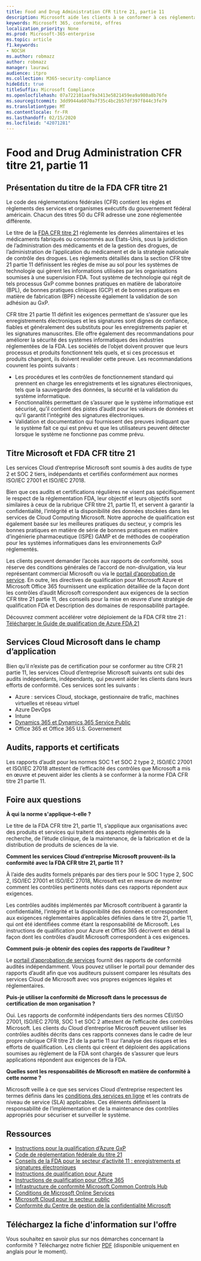 ```yaml
---
title: Food and Drug Administration CFR titre 21, partie 11
description: Microsoft aide les clients à se conformer à ces réglementations en matière d’administration des médicaments et de l’alimentation.
keywords: Microsoft 365, conformité, offres
localization_priority: None
ms.prod: Microsoft-365-enterprise
ms.topic: article
f1.keywords:
- NOCSH
ms.author: robmazz
author: robmazz
manager: laurawi
audience: itpro
ms.collection: M365-security-compliance
hideEdit: true
titleSuffix: Microsoft Compliance
ms.openlocfilehash: 07a722101aaf9a3413e5821459ea9a980a8b76fe
ms.sourcegitcommit: 3dd9944a6070a7f35c4bc2b57df397f844c3fe79
ms.translationtype: MT
ms.contentlocale: fr-FR
ms.lasthandoff: 02/15/2020
ms.locfileid: "42071281"
---
```

# <a name="food-and-drug-administration-cfr-title-21-part-11"></a>Food and Drug Administration CFR titre 21, partie 11

## <a name="fda-cfr-title-21-overview"></a>Présentation du titre de la FDA CFR titre 21

Le code des réglementations fédérales (CFR) contient les règles et règlements des services et organismes exécutifs du gouvernement fédéral américain. Chacun des titres 50 du CFR adresse une zone réglementée différente.

Le titre de la [FDA CFR titre 21](https://aka.ms/FDA-CFR) réglemente les denrées alimentaires et les médicaments fabriqués ou consommés aux États-Unis, sous la juridiction de l’administration des médicaments et de la gestion des drogues, de l’administration de l’application du médicament et de la stratégie nationale de contrôle des drogues. Les règlements détaillés dans la section CFR titre 21 partie 11 définissent les règles de mise au sol pour les systèmes de technologie qui gèrent les informations utilisées par les organisations soumises à une supervision FDA. Tout système de technologie qui régit de tels processus GxP comme bonnes pratiques en matière de laboratoire (BPL), de bonnes pratiques cliniques (GCP) et de bonnes pratiques en matière de fabrication (BPF) nécessite également la validation de son adhésion au GxP.

CFR titre 21 partie 11 définit les exigences permettant de s’assurer que les enregistrements électroniques et les signatures sont dignes de confiance, fiables et généralement des substituts pour les enregistrements papier et les signatures manuscrites. Elle offre également des recommandations pour améliorer la sécurité des systèmes informatiques des industries réglementées de la FDA. Les sociétés de l’objet doivent prouver que leurs processus et produits fonctionnent tels quels, et si ces processus et produits changent, ils doivent revalider cette preuve. Les recommandations couvrent les points suivants :

- Les procédures et les contrôles de fonctionnement standard qui prennent en charge les enregistrements et les signatures électroniques, tels que la sauvegarde des données, la sécurité et la validation du système informatique.
- Fonctionnalités permettant de s’assurer que le système informatique est sécurisé, qu’il contient des pistes d’audit pour les valeurs de données et qu’il garantit l’intégrité des signatures électroniques.
- Validation et documentation qui fournissent des preuves indiquant que le système fait ce qui est prévu et que les utilisateurs peuvent détecter lorsque le système ne fonctionne pas comme prévu.

## <a name="microsoft-and-fda-cfr-title-21"></a>Titre Microsoft et FDA CFR titre 21

Les services Cloud d’entreprise Microsoft sont soumis à des audits de type 2 et SOC 2 tiers, indépendants et certifiés conformément aux normes ISO/IEC 27001 et ISO/IEC 27018.

Bien que ces audits et certifications régulières ne visent pas spécifiquement le respect de la réglementation FDA, leur objectif et leurs objectifs sont similaires à ceux de la rubrique CFR titre 21, partie 11, et servent à garantir la confidentialité, l’intégrité et la disponibilité des données stockées dans les services de Cloud Computing Microsoft. Notre approche de qualification est également basée sur les meilleures pratiques du secteur, y compris les bonnes pratiques en matière de série de bonnes pratiques en matière d’ingénierie pharmaceutique (ISPE) GAMP et de méthodes de coopération pour les systèmes informatiques dans les environnements GxP réglementés.

Les clients peuvent demander l’accès aux rapports de conformité, sous réserve des conditions générales de l’accord de non-divulgation, via leur représentant commercial Microsoft ou via le [portail d’approbation de service](https://aka.ms/stphelp). En outre, les directives de qualification pour Microsoft Azure et Microsoft Office 365 fournissent une explication détaillée de la façon dont les contrôles d’audit Microsoft correspondent aux exigences de la section CFR titre 21 partie 11, des conseils pour la mise en œuvre d’une stratégie de qualification FDA et Description des domaines de responsabilité partagée.

Découvrez comment accélérer votre déploiement de la FDA CFR titre 21 : [Télécharger le Guide de qualification de Azure FDA 21](https://go.microsoft.com/fwlink/p/?linkid=2086604)

## <a name="microsoft-in-scope-cloud-services"></a>Services Cloud Microsoft dans le champ d’application

Bien qu’il n’existe pas de certification pour se conformer au titre CFR 21 partie 11, les services Cloud d’entreprise Microsoft suivants ont subi des audits indépendants, indépendants, qui peuvent aider les clients dans leurs efforts de conformité. Ces services sont les suivants :

- Azure : services Cloud, stockage, gestionnaire de trafic, machines virtuelles et réseau virtuel
- Azure DevOps
- Intune
- [Dynamics 365 et Dynamics 365 Service Public](https://aka.ms/d365-compliance-list)
- Office 365 et Office 365 U.S. Governement

## <a name="audits-reports-and-certificates"></a>Audits, rapports et certificats

Les rapports d’audit pour les normes SOC 1 et SOC 2 type 2, ISO/IEC 27001 et ISO/IEC 27018 attestent de l’efficacité des contrôles que Microsoft a mis en œuvre et peuvent aider les clients à se conformer à la norme FDA CFR titre 21 partie 11.

## <a name="frequently-asked-questions"></a>Foire aux questions

**À qui la norme s'applique-t-elle ?**

Le titre de la FDA CFR titre 21, partie 11, s’applique aux organisations avec des produits et services qui traitent des aspects réglementés de la recherche, de l’étude clinique, de la maintenance, de la fabrication et de la distribution de produits de sciences de la vie.

**Comment les services Cloud d’entreprise Microsoft prouvent-ils la conformité avec la FDA CFR titre 21, partie 11 ?**

À l’aide des audits formels préparés par des tiers pour le SOC 1 type 2, SOC 2, ISO/IEC 27001 et ISO/IEC 27018, Microsoft est en mesure de montrer comment les contrôles pertinents notés dans ces rapports répondent aux exigences.

Les contrôles audités implémentés par Microsoft contribuent à garantir la confidentialité, l’intégrité et la disponibilité des données et correspondent aux exigences réglementaires applicables définies dans le titre 21, partie 11, qui ont été identifiées comme étant la responsabilité de Microsoft. Les instructions de qualification pour Azure et Office 365 décrivent en détail la façon dont les contrôles d’audit Microsoft correspondent à ces exigences.

**Comment puis-je obtenir des copies des rapports de l’auditeur ?**

Le [portail d’approbation de services](https://aka.ms/stphelp) fournit des rapports de conformité audités indépendamment. Vous pouvez utiliser le portail pour demander des rapports d’audit afin que vos auditeurs puissent comparer les résultats des services Cloud de Microsoft avec vos propres exigences légales et réglementaires.

**Puis-je utiliser la conformité de Microsoft dans le processus de certification de mon organisation ?**

Oui. Les rapports de conformité indépendants tiers des normes CEI/ISO 27001, ISO/IEC 27018, SOC 1 et SOC 2 attestent de l’efficacité des contrôles Microsoft. Les clients du Cloud d’entreprise Microsoft peuvent utiliser les contrôles audités décrits dans ces rapports connexes dans le cadre de leur propre rubrique CFR titre 21 de la partie 11 sur l’analyse des risques et les efforts de qualification. Les clients qui créent et déploient des applications soumises au règlement de la FDA sont chargés de s’assurer que leurs applications répondent aux exigences de la FDA.

**Quelles sont les responsabilités de Microsoft en matière de conformité à cette norme ?**

Microsoft veille à ce que ses services Cloud d’entreprise respectent les termes définis dans les [conditions des services en ligne](https://www.microsoftvolumelicensing.com/DocumentSearch.aspx?Mode=3&DocumentTypeId=31) et les contrats de niveau de service (SLA) applicables. Ces éléments définissent la responsabilité de l’implémentation et de la maintenance des contrôles appropriés pour sécuriser et surveiller le système.

## <a name="resources"></a>Ressources

- [Instructions pour la qualification d’Azure GxP](https://aka.ms/gxpcompliance)
- [Code de réglementation fédérale du titre 21](https://aka.ms/FDA-CFR)
- [Conseils de la FDA pour le secteur d’activité 11 : enregistrements et signatures électroniques](https://www.fda.gov/RegulatoryInformation/Guidances/ucm125067.htm)
- [Instructions de qualification pour Azure](https://aka.ms/azurefda21cfrpart11qualguide)
- [Instructions de qualification pour Office 365](https://aka.ms/o365-qualification-guideline)
- [Infrastructure de conformité Microsoft Common Controls Hub](https://www.microsoft.com/trust-center/compliance/compliance-overview)
- [Conditions de Microsoft Online Services](https://aka.ms/Online-Services-Terms)
- [Microsoft Cloud pour le secteur public](https://aka.ms/govt-cloud)
- [Conformité du Centre de gestion de la confidentialité Microsoft](https://www.microsoft.com/trust-center/compliance/compliance-overview)

## <a name="download-the-offering-backgrounder"></a>Téléchargez la fiche d'information sur l'offre

Vous souhaitez en savoir plus sur nos démarches concernant la conformité ? Téléchargez notre fichier [PDF](https://download.microsoft.com/download/8/8/D/88DA8B65-8CEE-46A5-8E93-DAFC3699AD06/FDA_Compliance_Backgrounder.pdf) (disponible uniquement en anglais pour le moment).
